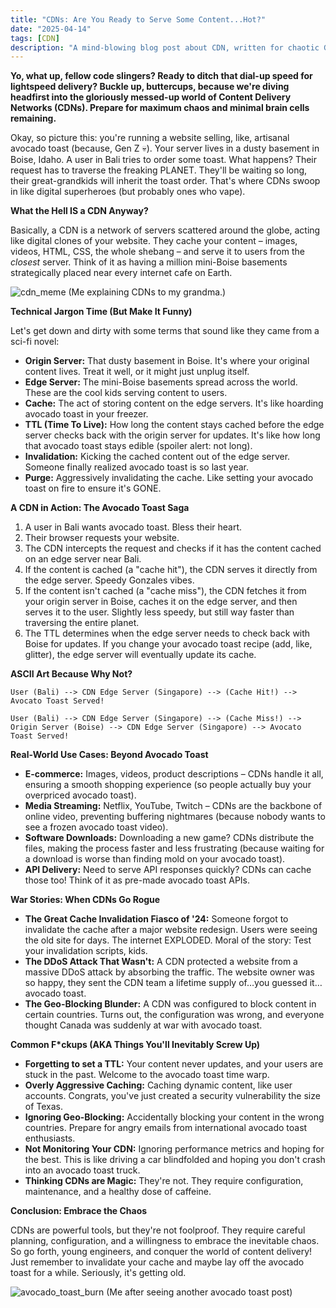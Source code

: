 ```yaml
---
title: "CDNs: Are You Ready to Serve Some Content...Hot?"
date: "2025-04-14"
tags: [CDN]
description: "A mind-blowing blog post about CDN, written for chaotic Gen Z engineers."
---
```


**Yo, what up, fellow code slingers? Ready to ditch that dial-up speed for lightspeed delivery? Buckle up, buttercups, because we're diving headfirst into the gloriously messed-up world of Content Delivery Networks (CDNs). Prepare for maximum chaos and minimal brain cells remaining.**

Okay, so picture this: you're running a website selling, like, artisanal avocado toast (because, Gen Z 💀). Your server lives in a dusty basement in Boise, Idaho. A user in Bali tries to order some toast. What happens? Their request has to traverse the freaking PLANET. They'll be waiting so long, their great-grandkids will inherit the toast order. That's where CDNs swoop in like digital superheroes (but probably ones who vape).

**What the Hell IS a CDN Anyway?**

Basically, a CDN is a network of servers scattered around the globe, acting like digital clones of your website. They cache your content – images, videos, HTML, CSS, the whole shebang – and serve it to users from the *closest* server. Think of it as having a million mini-Boise basements strategically placed near every internet cafe on Earth.

![cdn_meme](https://i.kym-cdn.com/photos/images/newsfeed/001/839/763/2c9.jpg) (Me explaining CDNs to my grandma.)

**Technical Jargon Time (But Make It Funny)**

Let's get down and dirty with some terms that sound like they came from a sci-fi novel:

*   **Origin Server:** That dusty basement in Boise. It's where your original content lives. Treat it well, or it might just unplug itself.
*   **Edge Server:** The mini-Boise basements spread across the world. These are the cool kids serving content to users.
*   **Cache:** The act of storing content on the edge servers. It's like hoarding avocado toast in your freezer.
*   **TTL (Time To Live):** How long the content stays cached before the edge server checks back with the origin server for updates. It's like how long that avocado toast stays edible (spoiler alert: not long).
*   **Invalidation:** Kicking the cached content out of the edge server. Someone finally realized avocado toast is so last year.
*   **Purge:** Aggressively invalidating the cache. Like setting your avocado toast on fire to ensure it's GONE.

**A CDN in Action: The Avocado Toast Saga**

1.  A user in Bali wants avocado toast. Bless their heart.
2.  Their browser requests your website.
3.  The CDN intercepts the request and checks if it has the content cached on an edge server near Bali.
4.  If the content is cached (a "cache hit"), the CDN serves it directly from the edge server. Speedy Gonzales vibes.
5.  If the content isn't cached (a "cache miss"), the CDN fetches it from your origin server in Boise, caches it on the edge server, and then serves it to the user. Slightly less speedy, but still way faster than traversing the entire planet.
6.  The TTL determines when the edge server needs to check back with Boise for updates. If you change your avocado toast recipe (add, like, glitter), the edge server will eventually update its cache.

**ASCII Art Because Why Not?**

```
User (Bali) --> CDN Edge Server (Singapore) --> (Cache Hit!) --> Avocato Toast Served!

User (Bali) --> CDN Edge Server (Singapore) --> (Cache Miss!) --> Origin Server (Boise) --> CDN Edge Server (Singapore) --> Avocato Toast Served!
```

**Real-World Use Cases: Beyond Avocado Toast**

*   **E-commerce:** Images, videos, product descriptions – CDNs handle it all, ensuring a smooth shopping experience (so people actually buy your overpriced avocado toast).
*   **Media Streaming:** Netflix, YouTube, Twitch – CDNs are the backbone of online video, preventing buffering nightmares (because nobody wants to see a frozen avocado toast video).
*   **Software Downloads:** Downloading a new game? CDNs distribute the files, making the process faster and less frustrating (because waiting for a download is worse than finding mold on your avocado toast).
*   **API Delivery:** Need to serve API responses quickly? CDNs can cache those too! Think of it as pre-made avocado toast APIs.

**War Stories: When CDNs Go Rogue**

*   **The Great Cache Invalidation Fiasco of '24:** Someone forgot to invalidate the cache after a major website redesign. Users were seeing the old site for days. The internet EXPLODED. Moral of the story: Test your invalidation scripts, kids.
*   **The DDoS Attack That Wasn't:** A CDN protected a website from a massive DDoS attack by absorbing the traffic. The website owner was so happy, they sent the CDN team a lifetime supply of…you guessed it…avocado toast.
*   **The Geo-Blocking Blunder:** A CDN was configured to block content in certain countries. Turns out, the configuration was wrong, and everyone thought Canada was suddenly at war with avocado toast.

**Common F\*ckups (AKA Things You'll Inevitably Screw Up)**

*   **Forgetting to set a TTL:** Your content never updates, and your users are stuck in the past. Welcome to the avocado toast time warp.
*   **Overly Aggressive Caching:** Caching dynamic content, like user accounts. Congrats, you've just created a security vulnerability the size of Texas.
*   **Ignoring Geo-Blocking:** Accidentally blocking your content in the wrong countries. Prepare for angry emails from international avocado toast enthusiasts.
*   **Not Monitoring Your CDN:** Ignoring performance metrics and hoping for the best. This is like driving a car blindfolded and hoping you don't crash into an avocado toast truck.
*   **Thinking CDNs are Magic:** They're not. They require configuration, maintenance, and a healthy dose of caffeine.

**Conclusion: Embrace the Chaos**

CDNs are powerful tools, but they're not foolproof. They require careful planning, configuration, and a willingness to embrace the inevitable chaos. So go forth, young engineers, and conquer the world of content delivery! Just remember to invalidate your cache and maybe lay off the avocado toast for a while. Seriously, it's getting old.

![avocado_toast_burn](https://i.imgflip.com/720n4l.jpg) (Me after seeing another avocado toast post)
